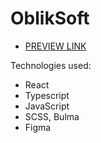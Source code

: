 # OblikSoft

- [PREVIEW LINK](https://alexanderkolomiiets.github.io/Status-table/)

Technologies used:

- React
- Typescript
- JavaScript
- SCSS, Bulma
- Figma
